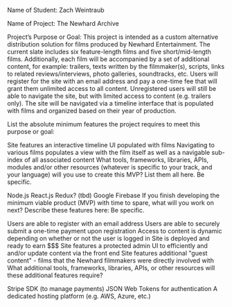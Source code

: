 Name of Student: Zach Weintraub

Name of Project: The Newhard Archive

Project’s Purpose or Goal: This project is intended as a custom alternative distribution solution for films produced by Newhard Entertainment. The current slate includes six feature-length films and five short/mid-length films. Additionally, each film will be accompanied by a set of additional content, for example: trailers, texts written by the filmmaker(s), scripts, links to related reviews/interviews, photo galleries, soundtracks, etc. Users will register for the site with an email address and pay a one-time fee that will grant them unlimited access to all content. Unregistered users will still be able to navigate the site, but with limited access to content (e.g. trailers only). The site will be navigated via a timeline interface that is populated with films and organized based on their year of production.

List the absolute minimum features the project requires to meet this purpose or goal:

Site features an interactive timeline UI populated with films
Navigating to various films populates a view with the film itself as well as a navigable sub-index of all associated content
What tools, frameworks, libraries, APIs, modules and/or other resources (whatever is specific to your track, and your language) will you use to create this MVP? List them all here. Be specific.

Node.js
React.js
Redux? (tbd)
Google Firebase
If you finish developing the minimum viable product (MVP) with time to spare, what will you work on next? Describe these features here: Be specific.

Users are able to register with an email address
Users are able to securely submit a one-time payment upon registration
Access to content is dynamic depending on whether or not the user is logged in
Site is deployed and ready to earn $$$
Site features a protected admin UI to efficiently and and/or update content via the front end
Site features additional "guest content" - films that the Newhard filmmakers were directly involved with
What additional tools, frameworks, libraries, APIs, or other resources will these additional features require?

Stripe SDK (to manage payments)
JSON Web Tokens for authentication
A dedicated hosting platform (e.g. AWS, Azure, etc.)